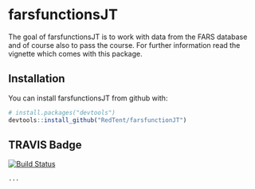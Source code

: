 # farsfunctionsJT

The goal of farsfunctionsJT is to work with data from the FARS database and of course also to pass the course. For further information read the vignette which comes with this package.

## Installation

You can install farsfunctionsJT from github with:

```R
# install.packages("devtools")
devtools::install_github("RedTent/farsfunctionJT")
```

## TRAVIS Badge
[![Build Status](https://travis-ci.org/RedTent/farsfunctionsJT.svg?branch=master)](https://travis-ci.org/RedTent/farsfunctionsJT)


```R
...
```
